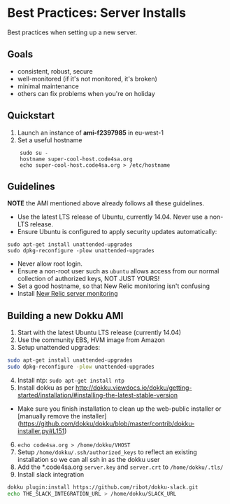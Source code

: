 Best Practices: Server Installs
===============================

Best practices when setting up a new server.

Goals
-----

- consistent, robust, secure
- well-monitored (if it's not monitored, it's broken)
- minimal maintenance
- others can fix problems when you're on holiday


Quickstart
----------

1. Launch an instance of **ami-f2397985** in eu-west-1
2. Set a useful hostname

```
    sudo su -
    hostname super-cool-host.code4sa.org
    echo super-cool-host.code4sa.org > /etc/hostname
```

Guidelines
----------

**NOTE** the AMI mentioned above already follows all these guidelines.

- Use the latest LTS release of Ubuntu, currently 14.04. Never use a non-LTS release.
- Ensure Ubuntu is configured to apply security updates automatically:

```
sudo apt-get install unattended-upgrades
sudo dpkg-reconfigure -plow unattended-upgrades
```

- Never allow root login.
- Ensure a non-root user such as `ubuntu` allows access from our normal collection of authorized keys, NOT JUST YOURS!
- Set a good hostname, so that New Relic monitoring isn't confusing
- Install [New Relic server monitoring](https://rpm.newrelic.com/accounts/767171/servers/get_started#platform=debian)

Building a new Dokku AMI
------------------------

1. Start with the latest Ubuntu LTS release (currently 14.04)
2. Use the community EBS, HVM image from Amazon
3. Setup unattended upgrades:

```bash
sudo apt-get install unattended-upgrades
sudo dpkg-reconfigure -plow unattended-upgrades
```

4. Install ntp: ``sudo apt-get install ntp``
5. Install dokku as per http://dokku.viewdocs.io/dokku/getting-started/installation/#installing-the-latest-stable-version
 - Make sure you finish installation to clean up the web-public installer or [manually remove the installer] (https://github.com/dokku/dokku/blob/master/contrib/dokku-installer.py#L151)
6. `echo code4sa.org > /home/dokku/VHOST`
7. Setup `/home/dokku/.ssh/authorized_keys` to reflect an existing installation so we can all ssh in as the dokku user
8. Add the *.code4sa.org `server.key` and `server.crt` to `/home/dokku/.tls/`
9. Install slack integration

```bash
dokku plugin:install https://github.com/ribot/dokku-slack.git
echo THE_SLACK_INTEGRATION_URL > /home/dokku/SLACK_URL
```
